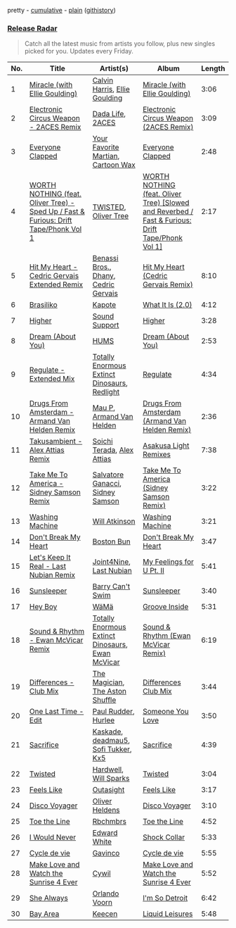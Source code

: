 pretty - [cumulative](/playlists/cumulative/Release%20Radar.md) - [plain](/playlists/plain/37i9dQZEVXbsudmxBFKW7G) ([githistory](https://github.githistory.xyz/vitokorn/spotify-playlist-archive/blob/master/playlists/plain/37i9dQZEVXbsudmxBFKW7G))

### [Release Radar](https://open.spotify.com/playlist/37i9dQZEVXbsudmxBFKW7G)

> Catch all the latest music from artists you follow, plus new singles picked for you. Updates every Friday.

| No. | Title | Artist(s) | Album | Length |
|---|---|---|---|---|
| 1 | [Miracle (with Ellie Goulding)](https://open.spotify.com/track/5eTaQYBE1yrActixMAeLcZ) | [Calvin Harris](https://open.spotify.com/artist/7CajNmpbOovFoOoasH2HaY), [Ellie Goulding](https://open.spotify.com/artist/0X2BH1fck6amBIoJhDVmmJ) | [Miracle (with Ellie Goulding)](https://open.spotify.com/album/22UyygZceCIfoE0RhENgKx) | 3:06 |
| 2 | [Electronic Circus Weapon - 2ACES Remix](https://open.spotify.com/track/51rDoCrL3wRgC9YiCW961E) | [Dada Life](https://open.spotify.com/artist/00sAT5YX8W3xNd1EuqyHw9), [2ACES](https://open.spotify.com/artist/5dHy2mDWei8fmwzE3fsrC3) | [Electronic Circus Weapon (2ACES Remix)](https://open.spotify.com/album/4ylSbDzuEaQxFpHERFyI2w) | 3:09 |
| 3 | [Everyone Clapped](https://open.spotify.com/track/2gCQuUOvzJ8w250U9svxy1) | [Your Favorite Martian](https://open.spotify.com/artist/4J6UXkUpIArZbKXhh0cOC2), [Cartoon Wax](https://open.spotify.com/artist/039YFqBCsbTSmwj2o84Ogz) | [Everyone Clapped](https://open.spotify.com/album/1CrfNEPX0ztOoLcIv8OrMg) | 2:48 |
| 4 | [WORTH NOTHING (feat. Oliver Tree) - Sped Up / Fast & Furious: Drift Tape/Phonk Vol 1](https://open.spotify.com/track/1gc1V4ZEi3YNMXD7aITBka) | [TWISTED](https://open.spotify.com/artist/1rPf3UFQ9PzH7MafzfHTnG), [Oliver Tree](https://open.spotify.com/artist/6TLwD7HPWuiOzvXEa3oCNe) | [WORTH NOTHING (feat. Oliver Tree) [Slowed and Reverbed / Fast & Furious: Drift Tape/Phonk Vol 1]](https://open.spotify.com/album/7ulsmQx1aceuzVonokMz4q) | 2:17 |
| 5 | [Hit My Heart - Cedric Gervais Extended Remix](https://open.spotify.com/track/3DgL4NsTJSrvqzNI8yL2tt) | [Benassi Bros.](https://open.spotify.com/artist/0yrjYlutW9HgmJlnX479Mx), [Dhany](https://open.spotify.com/artist/7HiP69UJp8p2pKxnRaPqYF), [Cedric Gervais](https://open.spotify.com/artist/4Wjf8diP59VmPG7fi4y724) | [Hit My Heart (Cedric Gervais Remix)](https://open.spotify.com/album/1Jq8ZTGaJ9l3tgeoxVWvVG) | 8:10 |
| 6 | [Brasiliko](https://open.spotify.com/track/1u5ZVDNZIhT2cacEY2gkro) | [Kapote](https://open.spotify.com/artist/3sySIHNL0hqR7eOlm3LNTH) | [What It Is (2.0)](https://open.spotify.com/album/4BIiKHPs6HvnRVg2zHX5Ay) | 4:12 |
| 7 | [Higher](https://open.spotify.com/track/5ju2w8RfI79r2fE3nTOXDK) | [Sound Support](https://open.spotify.com/artist/4m837NfydgrNAAeZJHFpxn) | [Higher](https://open.spotify.com/album/7Hw5AFpacyOqZ208oWRUJY) | 3:28 |
| 8 | [Dream (About You)](https://open.spotify.com/track/5NNNfXRfrc24uQfPMrNVsm) | [HUMS](https://open.spotify.com/artist/5QjAqXjrOtaLmrUuT2U1CE) | [Dream (About You)](https://open.spotify.com/album/3wV6uCtc1kPDfeuCZsOJMq) | 2:53 |
| 9 | [Regulate - Extended Mix](https://open.spotify.com/track/7Fy8OkPyJBxxkgvWfghyd2) | [Totally Enormous Extinct Dinosaurs](https://open.spotify.com/artist/0g3NiCRhEv7M4SEDMrpItN), [Redlight](https://open.spotify.com/artist/4ly0VtIYiDYVA4q6ry0NUk) | [Regulate](https://open.spotify.com/album/67OiUqqH4IBKVeJA1nU9JO) | 4:34 |
| 10 | [Drugs From Amsterdam - Armand Van Helden Remix](https://open.spotify.com/track/1i7ystPYSrQGjDw3ykXTgR) | [Mau P](https://open.spotify.com/artist/0w1sbtZVQoK6GzV4A4OkCv), [Armand Van Helden](https://open.spotify.com/artist/3cQA9WH8liZfeja1DxcDYE) | [Drugs From Amsterdam (Armand Van Helden Remix)](https://open.spotify.com/album/5BJsik3qQYgBnm8mtwfTL4) | 2:36 |
| 11 | [Takusambient - Alex Attias Remix](https://open.spotify.com/track/4Wr1k9wuzlyvuzEicDbKyR) | [Soichi Terada](https://open.spotify.com/artist/7nBJ5F2V7hDZE1hhKgqXM9), [Alex Attias](https://open.spotify.com/artist/4Ef8gaUMYRrh1vpTGeKluW) | [Asakusa Light Remixes](https://open.spotify.com/album/50EV1pvz8txFnE9RTkMbeV) | 7:38 |
| 12 | [Take Me To America - Sidney Samson Remix](https://open.spotify.com/track/6mN30VHFDxi2jjWjBThmgB) | [Salvatore Ganacci](https://open.spotify.com/artist/5PdkRVDASsw6P7QoqRpz0F), [Sidney Samson](https://open.spotify.com/artist/3XonXgjEAAXVl0WKLF1Z4g) | [Take Me To America (Sidney Samson Remix)](https://open.spotify.com/album/2vW9LiUNLQX6kAWCJMnYE8) | 3:22 |
| 13 | [Washing Machine](https://open.spotify.com/track/1zQuhIGZ9NRgeVKrAEEidI) | [Will Atkinson](https://open.spotify.com/artist/5FXLHhKgStv36wfwXMhTWt) | [Washing Machine](https://open.spotify.com/album/521QKaDg3rcfDTczics6GO) | 3:21 |
| 14 | [Don't Break My Heart](https://open.spotify.com/track/4FlUR0F8qDcCJoppxn4UFZ) | [Boston Bun](https://open.spotify.com/artist/1Na1sVrGWKwAigaW7a6hi5) | [Don't Break My Heart](https://open.spotify.com/album/00aSM0hWFLEe2wFZ3LiPxn) | 3:47 |
| 15 | [Let's Keep It Real - Last Nubian Remix](https://open.spotify.com/track/3B6WBkoV44CBCeXKUJlZgu) | [Joint4Nine](https://open.spotify.com/artist/2Nt3Y1BE6VSi459QS5N6eI), [Last Nubian](https://open.spotify.com/artist/2mifecCS5NuW0tjvtVA7dv) | [My Feelings for U Pt. II](https://open.spotify.com/album/3oPAJaCi6MKJeUmV1pr9HM) | 5:41 |
| 16 | [Sunsleeper](https://open.spotify.com/track/7yWd93ZTbCuhaH2QCsTHKc) | [Barry Can't Swim](https://open.spotify.com/artist/0vTVU0KH0CVzijsoKGsTPl) | [Sunsleeper](https://open.spotify.com/album/0ek3Sau5tGwOmwQFAzrx1M) | 3:40 |
| 17 | [Hey Boy](https://open.spotify.com/track/25FBByHpRYkUIu0FD49Nve) | [WäMä](https://open.spotify.com/artist/4PfquQ0b9q2NsGkaL7sAsh) | [Groove Inside](https://open.spotify.com/album/5ZXKhKGXu7Do0lIQ9vHSvg) | 5:31 |
| 18 | [Sound & Rhythm - Ewan McVicar Remix](https://open.spotify.com/track/2n3MGlZQXUmsRmNi7Klbzy) | [Totally Enormous Extinct Dinosaurs](https://open.spotify.com/artist/0g3NiCRhEv7M4SEDMrpItN), [Ewan McVicar](https://open.spotify.com/artist/4d2NUjh9ZrzG1ZZdhpSDKH) | [Sound & Rhythm (Ewan McVicar Remix)](https://open.spotify.com/album/2cgyBulkLJlbDYnD83H5oe) | 6:19 |
| 19 | [Differences - Club Mix](https://open.spotify.com/track/3aO4MG3Z1nCusYy8ViuoTy) | [The Magician](https://open.spotify.com/artist/4WUGQykLBGFfsl0Qjl6TDM), [The Aston Shuffle](https://open.spotify.com/artist/4Jv9I6DAbcjDa8HGFAjv94) | [Differences Club Mix](https://open.spotify.com/album/3UqUuDsb7TJdBTTQLfncN9) | 3:44 |
| 20 | [One Last Time - Edit](https://open.spotify.com/track/5StPY94fM9BdBbIh7CzR2Y) | [Paul Rudder](https://open.spotify.com/artist/6D7uBJGX1cmnzG3EBkzegk), [Hurlee](https://open.spotify.com/artist/7cJptXBja9xYQWV6wz90b7) | [Someone You Love](https://open.spotify.com/album/7EfNahAcDRlWDmdOcyLwME) | 3:50 |
| 21 | [Sacrifice](https://open.spotify.com/track/76YXmewvHFse7tBeOTtSx3) | [Kaskade](https://open.spotify.com/artist/6TQj5BFPooTa08A7pk8AQ1), [deadmau5](https://open.spotify.com/artist/2CIMQHirSU0MQqyYHq0eOx), [Sofi Tukker](https://open.spotify.com/artist/586uxXMyD5ObPuzjtrzO1Q), [Kx5](https://open.spotify.com/artist/2avRYQUWQpIkzJOEkf0MdY) | [Sacrifice](https://open.spotify.com/album/4D3QP0SVFo1iRWWACAhmQi) | 4:39 |
| 22 | [Twisted](https://open.spotify.com/track/2hVKyTO50HPKfVmFas7Fcm) | [Hardwell](https://open.spotify.com/artist/6BrvowZBreEkXzJQMpL174), [Will Sparks](https://open.spotify.com/artist/1u7OVFmWah4wQhOPIbUb8U) | [Twisted](https://open.spotify.com/album/41n9tQvEH5vhv5ZcG7ckQp) | 3:04 |
| 23 | [Feels Like](https://open.spotify.com/track/2traRtOm6NdS2E5n6T3u9b) | [Outasight](https://open.spotify.com/artist/1zuG3w1Zgeou53fb3Vu3bO) | [Feels Like](https://open.spotify.com/album/7AEnd4u2VyVNc1HssQtfJD) | 3:17 |
| 24 | [Disco Voyager](https://open.spotify.com/track/2L4THbkubfdMU7x1xGnvZM) | [Oliver Heldens](https://open.spotify.com/artist/5nki7yRhxgM509M5ADlN1p) | [Disco Voyager](https://open.spotify.com/album/6KMUEMw2nWTayCFWhjeNT7) | 3:10 |
| 25 | [Toe the Line](https://open.spotify.com/track/4QfQmgqszoFGUUwLjYrPe4) | [Rbchmbrs](https://open.spotify.com/artist/6pKC3ByyS0QPWtiWf0XJLW) | [Toe the Line](https://open.spotify.com/album/3i0yqEd14lTB8RHgEkluOv) | 4:52 |
| 26 | [I Would Never](https://open.spotify.com/track/1Y4mNV736586oeQ3BQC6jG) | [Edward White](https://open.spotify.com/artist/5hS9c3HfGey4nXQxjcrCS1) | [Shock Collar](https://open.spotify.com/album/0mkeFb0n42daO96uzK0c1I) | 5:33 |
| 27 | [Cycle de vie](https://open.spotify.com/track/2QgRTpSNhA3xcFreRXCLPp) | [Gavinco](https://open.spotify.com/artist/7dUeQwfHuOEQGH5PbksGf6) | [Cycle de vie](https://open.spotify.com/album/5m5QE0mWiNAhStMFt2Qd12) | 5:55 |
| 28 | [Make Love and Watch the Sunrise 4 Ever](https://open.spotify.com/track/20CvtVk9fOzgqwYH8Qo5xz) | [Cywil](https://open.spotify.com/artist/4UTCPF9RGPDlFbqEbvGIWx) | [Make Love and Watch the Sunrise 4 Ever](https://open.spotify.com/album/1H3pEGd0wLFvpNRX0QSiP1) | 5:52 |
| 29 | [She Always](https://open.spotify.com/track/2Es9xYunOUNjc6gKj3QVAG) | [Orlando Voorn](https://open.spotify.com/artist/4Kv4vEaYZEcrJoXqeMpN2u) | [I'm So Detroit](https://open.spotify.com/album/2vsp1pNCmWmA2DbHq0oQnb) | 6:42 |
| 30 | [Bay Area](https://open.spotify.com/track/6FhleqkAdpB70HGL2OFuzj) | [Keecen](https://open.spotify.com/artist/3fabUxAKGXs5RunqimFsT5) | [Liquid Leisures](https://open.spotify.com/album/24X9U1AumMUyUPp8JK1cmI) | 5:48 |